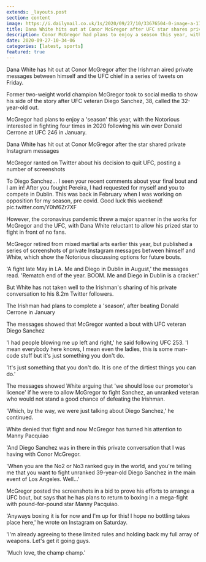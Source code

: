 ```yaml
---
extends: _layouts.post
section: content
image: https://i.dailymail.co.uk/1s/2020/09/27/10/33676504-0-image-a-17_1601198872372.jpg 
title: Dana White hits out at Conor McGregor after UFC star shares private Instagram messages 
description: Conor McGregor had plans to enjoy a season this year, with the Notorious interested in fighting four times in 2020 following his win over Donald Cerrone at UFC 246 in January. 
date: 2020-09-27-10-34-06 
categories: [latest, sports] 
featured: true 
--- 
```

Dana White has hit out at Conor McGregor after the Irishman aired private messages between himself and the UFC chief in a series of tweets on Friday. 

Former two-weight world champion McGregor took to social media to show his side of the story after UFC veteran Diego Sanchez, 38, called the 32-year-old out. 

McGregor had plans to enjoy a 'season' this year, with the Notorious interested in fighting four times in 2020 following his win over Donald Cerrone at UFC 246 in January. 

Dana White has hit out at Conor McGregor after the star shared private Instagram messages

McGregor ranted on Twitter about his decision to quit UFC, posting a number of screenshots

To Diego Sanchez... I seen your recent comments about your final bout and I am in! After you fought Pereira, I had requested for myself and you to compete in Dublin. This was back in February when I was working on opposition for my season, pre covid. Good luck this weekend! pic.twitter.com/Y0hf6Zr7XF

However, the coronavirus pandemic threw a major spanner in the works for McGregor and the UFC, with Dana White reluctant to allow his prized star to fight in front of no fans.

McGregor retired from mixed martial arts earlier this year, but published a series of screenshots of private Instagram messages between himself and White, which show the Notorious discussing options for future bouts. 

'A fight late May in LA. Me and Diego in Dublin in August,' the messages read. 'Rematch end of the year. BOOM. Me and Diego in Dublin is a cracker.'

But White has not taken well to the Irishman's sharing of his private conversation to his 8.2m Twitter followers.

The Irishman had plans to complete a 'season', after beating Donald Cerrone in January

The messages showed that McGregor wanted a bout with UFC veteran Diego Sanchez

'I had people blowing me up left and right,' he said following UFC 253. 'I mean everybody here knows, I mean even the ladies, this is some man-code stuff but it's just something you don't do.

'It's just something that you don't do. It is one of the dirtiest things you can do.'

The messages showed White arguing that 'we should lose our promotor's licence' if he were to allow McGregor to fight Sanchez, an unranked veteran who would not stand a good chance of defeating the Irishman. 

'Which, by the way, we were just talking about Diego Sanchez,' he continued.

White denied that fight and now McGregor has turned his attention to Manny Pacquiao 

'And Diego Sanchez was in there in this private conversation that I was having with Conor McGregor.

'When you are the No2 or No3 ranked guy in the world, and you're telling me that you want to fight unranked 39-year-old Diego Sanchez in the main event of Los Angeles. Well...'

McGregor posted the screenshots in a bid to prove his efforts to arrange a UFC bout, but says that he has plans to return to boxing in a mega-fight with pound-for-pound star Manny Pacquiao.  

'Anyways boxing it is for now and I'm up for this! I hope no bottling takes place here,' he wrote on Instagram on Saturday.

'I'm already agreeing to these limited rules and holding back my full array of weapons. Let's get it going guys.

'Much love, the champ champ.'

